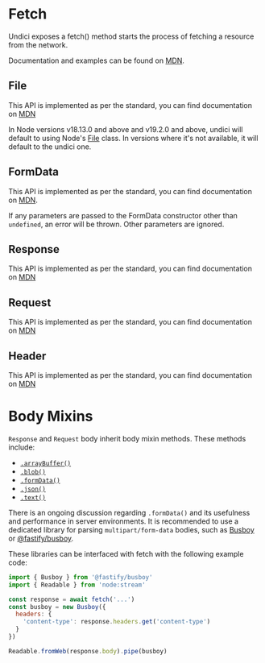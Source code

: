 # Fetch

Undici exposes a fetch() method starts the process of fetching a resource from the network.

Documentation and examples can be found on [MDN](https://developer.mozilla.org/en-US/docs/Web/API/fetch).

## File

This API is implemented as per the standard, you can find documentation on [MDN](https://developer.mozilla.org/en-US/docs/Web/API/File)

In Node versions v18.13.0 and above and v19.2.0 and above, undici will default to using Node's [File](https://nodejs.org/api/buffer.html#class-file) class. In versions where it's not available, it will default to the undici one.

## FormData

This API is implemented as per the standard, you can find documentation on [MDN](https://developer.mozilla.org/en-US/docs/Web/API/FormData).

If any parameters are passed to the FormData constructor other than `undefined`, an error will be thrown. Other parameters are ignored.

## Response

This API is implemented as per the standard, you can find documentation on [MDN](https://developer.mozilla.org/en-US/docs/Web/API/Response)

## Request

This API is implemented as per the standard, you can find documentation on [MDN](https://developer.mozilla.org/en-US/docs/Web/API/Request)

## Header

This API is implemented as per the standard, you can find documentation on [MDN](https://developer.mozilla.org/en-US/docs/Web/API/Headers)

# Body Mixins

`Response` and `Request` body inherit body mixin methods. These methods include:

- [`.arrayBuffer()`](https://fetch.spec.whatwg.org/#dom-body-arraybuffer)
- [`.blob()`](https://fetch.spec.whatwg.org/#dom-body-blob)
- [`.formData()`](https://fetch.spec.whatwg.org/#dom-body-formdata)
- [`.json()`](https://fetch.spec.whatwg.org/#dom-body-json)
- [`.text()`](https://fetch.spec.whatwg.org/#dom-body-text)

There is an ongoing discussion regarding `.formData()` and its usefulness and performance in server environments. It is recommended to use a dedicated library for parsing `multipart/form-data` bodies, such as [Busboy](https://www.npmjs.com/package/busboy) or [@fastify/busboy](https://www.npmjs.com/package/@fastify/busboy).

These libraries can be interfaced with fetch with the following example code:

```mjs
import { Busboy } from '@fastify/busboy'
import { Readable } from 'node:stream'

const response = await fetch('...')
const busboy = new Busboy({
  headers: {
    'content-type': response.headers.get('content-type')
  }
})

Readable.fromWeb(response.body).pipe(busboy)
```
